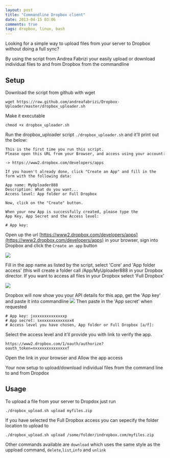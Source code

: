 ```yaml
---
layout: post
title: "Commandline Dropbox client"
date: 2013-04-15 03:06
comments: true
tags: dropbox, linux, bash 
---
```


Looking for a simple way to upload files from your server to Dropbox without doing a full sync?

By using the script from Andrea Fabrizi your easily upload or download individual files to and from Dropbox from the commandline

## Setup

Download the script from github with wget

    wget https://raw.github.com/andreafabrizi/Dropbox-Uploader/master/dropbox_uploader.sh

Make it executable

    chmod +x dropbox_uploader.sh

Run the dropbox_uploader script `./dropbox_uploader.sh` and it'll print out the below:

```
This is the first time you run this script.
Please open this URL from your Browser, and access using your account:

-> https://www2.dropbox.com/developers/apps

If you haven't already done, click "Create an App" and fill in the
form with the following data:

App name: MyUploader888
Description: What do you want...
Access level: App folder or Full Dropbox

Now, click on the "Create" button.

When your new App is successfully created, please type the
App Key, App Secret and the Access level:

# App key: 
```

Open up the url [https://www2.dropbox.com/developers/apps](https://www2.dropbox.com/developers/apps) in your browser, sign into Dropbox
and click the `Create an app` button

![](https://googledrive.com/host/0B3qPjbk9su5uT0pQdVhVYXVUbEk/Blog/2013-Blog-Dropbox%20create%20app.png)

Fill in the app name as listed by the script, select 'Core' and 'App folder access' (this will create a folder call /App/MyUploader888 in your Dropbox director. 
If you want to access all files in your Dropbox select 'Full Dropbox'

![](https://googledrive.com/host/0B3qPjbk9su5uT0pQdVhVYXVUbEk/Blog/2013-Blog-Dropbox%20-%20core.png)

Dropbox will now show you your API details for this app, get the 'App key' and paste it into commandline
![](https://googledrive.com/host/0B3qPjbk9su5uT0pQdVhVYXVUbEk/Blog/2013-Blog-dropbox-api-info.png)
Then paste in the 'App secret' when requested

```
# App key: jxxxxxxxxxxxxxxp
# App secret: sxxxxxxxxxxxxxx4
# Access level you have chosen, App folder or Full Dropbox [a/f]: 
```
Select the access level and it'll provide you with link to verify the app. 

    https://www2.dropbox.com/1/oauth/authorize?oauth_token=nxxxxxxxxxxxxxxf

Open the link in your browser and Allow the app access

Your now setup to upload/download individual files from the command line to and from Dropdox

## Usage

To upload a file from your server to Dropdox just run

    ./dropbox_upload.sh upload myfiles.zip

If you have selected the Full Dropbox access you can sepecify the folder location to upload to 

    ./dropbox_upload.sh upload /some/folder/indropbox.com/myfiles.zip

Other commands available are `download` which uses the same style as the uppload command, `delete`,`list`,`info` and `unlink`

